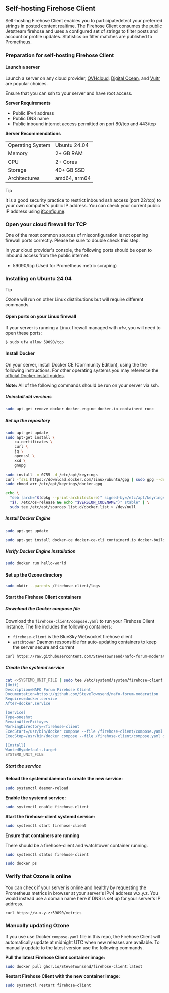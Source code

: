 ## Self-hosting Firehose Client

Self-hosting Firehose Client enables you to participatedetect your preferred strings in posted content realtime. The Firehose Client consumes the public Jetstream firehose and uses a configured set of strings to filter posts and account or profile updates. Statistics on filter matches are published to Prometheus.

### Preparation for self-hosting Firehose Client

#### Launch a server

Launch a server on any cloud provider, [OVHcloud](https://us.ovhcloud.com/vps/), [Digital Ocean](https://digitalocean.com/), and [Vultr](https://vultr.com/) are popular choices.

Ensure that you can ssh to your server and have root access.

**Server Requirements**

- Public IPv4 address
- Public DNS name
- Public inbound internet access permitted on port 80/tcp and 443/tcp

**Server Recommendations**

|                  |              |
| ---------------- | ------------ |
| Operating System | Ubuntu 24.04 |
| Memory           | 2+ GB RAM    |
| CPU              | 2+ Cores     |
| Storage          | 40+ GB SSD   |
| Architectures    | amd64, arm64 |

> [!TIP]
> It is a good security practice to restrict inbound ssh access (port 22/tcp) to your own computer's public IP address. You can check your current public IP address using [ifconfig.me](https://ifconfig.me/).

### Open your cloud firewall for TCP

One of the most common sources of misconfiguration is not opening firewall ports correctly. Please be sure to double check this step.

In your cloud provider's console, the following ports should be open to inbound access from the public internet.

- 59090/tcp (Used for Prometheus metric scraping)

### Installing on Ubuntu 24.04

> [!TIP]
> Ozone will run on other Linux distributions but will require different commands.

#### Open ports on your Linux firewall

If your server is running a Linux firewall managed with `ufw`, you will need to open these ports:

```bash
$ sudo ufw allow 59090/tcp
```

#### Install Docker

On your server, install Docker CE (Community Edition), using the the following instructions. For other operating systems you may reference the [official Docker install guides](https://docs.docker.com/engine/install/).

**Note:** All of the following commands should be run on your server via ssh.

##### Uninstall old versions

```bash
sudo apt-get remove docker docker-engine docker.io containerd runc
```

##### Set up the repository

```bash
sudo apt-get update
sudo apt-get install \
    ca-certificates \
    curl \
    jq \
    openssl \
    xxd \
    gnupg
```

```bash
sudo install -m 0755 -d /etc/apt/keyrings
curl -fsSL https://download.docker.com/linux/ubuntu/gpg | sudo gpg --dearmor -o /etc/apt/keyrings/docker.gpg
sudo chmod a+r /etc/apt/keyrings/docker.gpg
```

```bash
echo \
  "deb [arch="$(dpkg --print-architecture)" signed-by=/etc/apt/keyrings/docker.gpg] https://download.docker.com/linux/ubuntu \
  "$(. /etc/os-release && echo "$VERSION_CODENAME")" stable" | \
  sudo tee /etc/apt/sources.list.d/docker.list > /dev/null
```

##### Install Docker Engine

```bash
sudo apt-get update
```

```bash
sudo apt-get install docker-ce docker-ce-cli containerd.io docker-buildx-plugin docker-compose-plugin
```

##### Verify Docker Engine installation

```bash
sudo docker run hello-world
```

#### Set up the Ozone directory

```bash
sudo mkdir --parents /firehose-client/logs
```

#### Start the Firehose Client containers

##### Download the Docker compose file

Download the `firehose-client/compose.yaml` to run your Firehose Client instance. The file includes the following containers:

- `firehose-client` is the BlueSky Websocket firehose client
- `watchtower` Daemon responsible for auto-updating containers to keep the server secure and current

```bash
curl https://raw.githubusercontent.com/SteveTownsend/nafo-forum-moderation/main/firehose-client/compose.yaml | sudo tee /firehose-client/compose.yaml
```

##### Create the systemd service

```bash
cat <<SYSTEMD_UNIT_FILE | sudo tee /etc/systemd/system/firehose-client.service
[Unit]
Description=NAFO Forum Firehose Client
Documentation=https://github.com/SteveTownsend/nafo-forum-moderation
Requires=docker.service
After=docker.service

[Service]
Type=oneshot
RemainAfterExit=yes
WorkingDirectory=/firehose-client
ExecStart=/usr/bin/docker compose --file /firehose-client/compose.yaml up --detach
ExecStop=/usr/bin/docker compose --file /firehose-client/compose.yaml down

[Install]
WantedBy=default.target
SYSTEMD_UNIT_FILE
```

##### Start the service

**Reload the systemd daemon to create the new service:**

```bash
sudo systemctl daemon-reload
```

**Enable the systemd service:**

```bash
sudo systemctl enable firehose-client
```

**Start the firehose-client systemd service:**

```bash
sudo systemctl start firehose-client
```

**Ensure that containers are running**

There should be a firehose-client and watchtower container running.

```bash
sudo systemctl status firehose-client
```

```bash
sudo docker ps
```

### Verify that Ozone is online

You can check if your server is online and healthy by requesting the Prometheus metrics in browser at your server's IPv4 address w.x.y.z. You would instead use a domain name here if DNS is set up for your server's IP address.

```bash
curl https://w.x.y.z:59090/metrics
```

### Manually updating Ozone

If you use use Docker `compose.yaml` file in this repo, the Firehose Client will automatically update at midnight UTC when new releases are available. To manually update to the latest version use the following commands.

**Pull the latest Firehose Client container image:**

```bash
sudo docker pull ghcr.io/SteveTownsend/firehose-client:latest
```

**Restart Firehose Client with the new container image:**

```bash
sudo systemctl restart firehose-client
```
